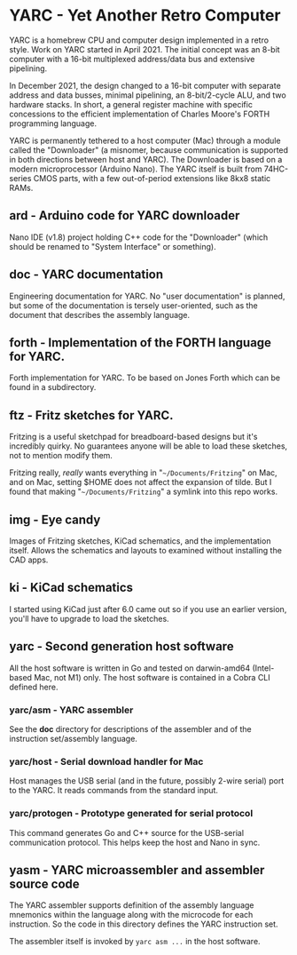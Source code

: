 # YARC - Yet Another Retro Computer

YARC is a homebrew CPU and computer design implemented in a retro style.
Work on YARC started in April 2021. The initial concept was an 8-bit
computer with a 16-bit multiplexed address/data bus and extensive
pipelining.

In December 2021, the design changed to a 16-bit computer with separate
address and data busses, minimal pipelining, an 8-bit/2-cycle ALU, and
two hardware stacks. In short, a general register machine with specific
concessions to the efficient implementation of Charles Moore's FORTH
programming language.

YARC is permanently tethered to a host computer (Mac) through a module
called the "Downloader" (a misnomer, because communication is supported
in both directions between host and YARC). The Downloader is based on a
modern microprocessor (Arduino Nano). The YARC itself is built from
74HC-series CMOS parts, with a few out-of-period extensions like 8kx8
static RAMs.

## ard - Arduino code for YARC downloader

Nano IDE (v1.8) project holding C++ code for the "Downloader" (which
should be renamed to "System Interface" or something).

## doc - YARC documentation

Engineering documentation for YARC. No "user documentation" is planned,
but some of the documentation is tersely user-oriented, such as the
document that describes the assembly language.

## forth - Implementation of the FORTH language for YARC.

Forth implementation for YARC. To be based on Jones Forth which can be
found in a subdirectory.

## ftz - Fritz sketches for YARC.

Fritzing is a useful sketchpad for breadboard-based designs but it's
incredibly quirky.  No guarantees anyone will be able to load these
sketches, not to mention modify them.

Fritzing really, *really* wants everything in "``~/Documents/Fritzing``" on
Mac, and on Mac, setting $HOME does not affect the expansion of tilde.
But I found that making "``~/Documents/Fritzing``" a symlink into this repo
works.

## img - Eye candy

Images of Fritzing sketches, KiCad schematics, and the implementation
itself. Allows the schematics and layouts to examined without
installing the CAD apps.

## ki - KiCad schematics

I started using KiCad just after 6.0 came out so if you use an earlier
version, you'll have to upgrade to load the sketches.

## yarc - Second generation host software

All the host software is written in Go and tested on darwin-amd64
(Intel-based Mac, not M1) only. The host software is contained in a Cobra
CLI defined here.

### yarc/asm - YARC assembler

See the **doc** directory for descriptions of the assembler and of the
instruction set/assembly language.

### yarc/host - Serial download handler for Mac

Host manages the USB serial (and in the future, possibly 2-wire serial)
port to the YARC. It reads commands from the standard input.

### yarc/protogen - Prototype generated for serial protocol

This command generates Go and C++ source for the USB-serial communication
protocol. This helps keep the host and Nano in sync.

## yasm - YARC microassembler and assembler source code

The YARC assembler supports definition of the assembly language
mnemonics within the language along with the microcode for each
instruction. So the code in this directory defines the YARC instruction
set.

The assembler itself is invoked by `yarc asm ...` in the host software.

